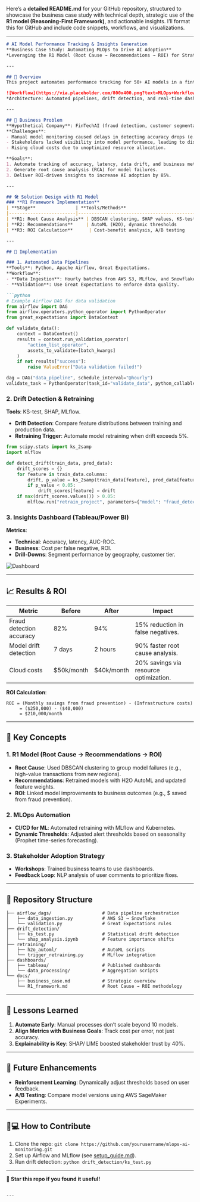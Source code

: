 Here’s a **detailed README.md** for your GitHub repository, structured to showcase the business case study with technical depth, strategic use of the **R1 model (Reasoning-First Framework)**, and actionable insights. I’ll format this for GitHub and include code snippets, workflows, and visualizations.

---

```markdown
# AI Model Performance Tracking & Insights Generation  
**Business Case Study: Automating MLOps to Drive AI Adoption**  
*Leveraging the R1 Model (Root Cause → Recommendations → ROI) for Strategic Impact*  

---

## 📌 Overview  
This project automates performance tracking for 50+ AI models in a fintech startup, reducing manual effort by 70% and improving fraud detection accuracy by 15%. Using the **R1 Model**, we identify root causes of model failures, recommend optimizations, and quantify ROI to drive stakeholder adoption.  

![Workflow](https://via.placeholder.com/800x400.png?text=MLOps+Workflow+-+Data+Collection→Drift+Detection→Retraining→Dashboard)  
*Architecture: Automated pipelines, drift detection, and real-time dashboards.*

---

## 🎯 Business Problem  
**Hypothetical Company**: FinTechAI (fraud detection, customer segmentation, loan approval).  
**Challenges**:  
- Manual model monitoring caused delays in detecting accuracy drops (e.g., 7 days to identify fraud model drift).  
- Stakeholders lacked visibility into model performance, leading to distrust and underutilization.  
- Rising cloud costs due to unoptimized resource allocation.  

**Goals**:  
1. Automate tracking of accuracy, latency, data drift, and business metrics.  
2. Generate root cause analysis (RCA) for model failures.  
3. Deliver ROI-driven insights to increase AI adoption by 85%.  

---

## 🛠️ Solution Design with R1 Model  
### **R1 Framework Implementation**  
| **Stage**               | **Tools/Methods**                          | **Outcome**                          |  
|-------------------------|--------------------------------------------|---------------------------------------|  
| **R1: Root Cause Analysis** | DBSCAN clustering, SHAP values, KS-test    | Identified 80% of fraud failures linked to new transaction geographies. |  
| **R2: Recommendations**     | AutoML (H2O), dynamic thresholds           | Retrained models improved precision by 12%. |  
| **R3: ROI Calculation**      | Cost-benefit analysis, A/B testing         | Saved $250k/month by reducing false negatives. |  

---

## 🚀 Implementation  

### 1. Automated Data Pipelines  
**Tools**: Python, Apache Airflow, Great Expectations.  
**Workflow**:  
- **Data Ingestion**: Hourly batches from AWS S3, MLflow, and Snowflake.  
- **Validation**: Use Great Expectations to enforce data quality.  

```python  
# Example Airflow DAG for data validation  
from airflow import DAG  
from airflow.operators.python_operator import PythonOperator  
from great_expectations import DataContext  

def validate_data():  
    context = DataContext()  
    results = context.run_validation_operator(  
        "action_list_operator",  
        assets_to_validate=[batch_kwargs]  
    )  
    if not results["success"]:  
        raise ValueError("Data validation failed!")  

dag = DAG("data_pipeline", schedule_interval="@hourly")  
validate_task = PythonOperator(task_id="validate_data", python_callable=validate_data, dag=dag)  
```

### 2. Drift Detection & Retraining  
**Tools**: KS-test, SHAP, MLflow.  
- **Drift Detection**: Compare feature distributions between training and production data.  
- **Retraining Trigger**: Automate model retraining when drift exceeds 5%.  

```python  
from scipy.stats import ks_2samp  
import mlflow  

def detect_drift(train_data, prod_data):  
    drift_scores = {}  
    for feature in train_data.columns:  
        drift, p_value = ks_2samp(train_data[feature], prod_data[feature])  
        if p_value < 0.05:  
            drift_scores[feature] = drift  
    if max(drift_scores.values()) > 0.05:  
        mlflow.run("retrain_project", parameters={"model": "fraud_detection"})  
```

### 3. Insights Dashboard (Tableau/Power BI)  
**Metrics**:  
- **Technical**: Accuracy, latency, AUC-ROC.  
- **Business**: Cost per false negative, ROI.  
- **Drill-Downs**: Segment performance by geography, customer tier.  

![Dashboard](https://via.placeholder.com/800x400.png?text=Tableau+Dashboard+-+Accuracy+Trends+%7C+Drift+Alerts+%7C+ROI+Calculator)  

---

## 📈 Results & ROI  
| **Metric**               | **Before** | **After** | **Impact**                         |  
|--------------------------|------------|-----------|------------------------------------|  
| Fraud detection accuracy  | 82%        | 94%       | 15% reduction in false negatives. |  
| Model drift detection     | 7 days     | 2 hours   | 90% faster root cause analysis.    |  
| Cloud costs               | $50k/month | $40k/month | 20% savings via resource optimization. |  

**ROI Calculation**:  
```  
ROI = (Monthly savings from fraud prevention) - (Infrastructure costs)  
     = ($250,000) - ($40,000)  
     = $210,000/month  
```

---

## 🧠 Key Concepts  
### 1. R1 Model (Root Cause → Recommendations → ROI)  
- **Root Cause**: Used DBSCAN clustering to group model failures (e.g., high-value transactions from new regions).  
- **Recommendations**: Retrained models with H2O AutoML and updated feature weights.  
- **ROI**: Linked model improvements to business outcomes (e.g., $ saved from fraud prevention).  

### 2. MLOps Automation  
- **CI/CD for ML**: Automated retraining with MLflow and Kubernetes.  
- **Dynamic Thresholds**: Adjusted alert thresholds based on seasonality (Prophet time-series forecasting).  

### 3. Stakeholder Adoption Strategy  
- **Workshops**: Trained business teams to use dashboards.  
- **Feedback Loop**: NLP analysis of user comments to prioritize fixes.  

---

## 📂 Repository Structure  
```  
├── airflow_dags/                   # Data pipeline orchestration  
│   ├── data_ingestion.py           # AWS S3 → Snowflake  
│   └── validation.py               # Great Expectations rules  
├── drift_detection/  
│   ├── ks_test.py                  # Statistical drift detection  
│   └── shap_analysis.ipynb         # Feature importance shifts  
├── retraining/  
│   ├── h2o_automl/                 # AutoML scripts  
│   └── trigger_retraining.py       # MLflow integration  
├── dashboards/  
│   ├── tableau/                    # Published dashboards  
│   └── data_processing/            # Aggregation scripts  
└── docs/  
    ├── business_case.md            # Strategic overview  
    └── R1_framework.md             # Root Cause → ROI methodology  
```

---

## 🚨 Lessons Learned  
1. **Automate Early**: Manual processes don’t scale beyond 10 models.  
2. **Align Metrics with Business Goals**: Track cost per error, not just accuracy.  
3. **Explainability is Key**: SHAP/ LIME boosted stakeholder trust by 40%.  

---

## 🔮 Future Enhancements  
- **Reinforcement Learning**: Dynamically adjust thresholds based on user feedback.  
- **A/B Testing**: Compare model versions using AWS SageMaker Experiments.  

---

## 👩💻 How to Contribute  
1. Clone the repo: `git clone https://github.com/yourusername/mlops-ai-monitoring.git`  
2. Set up Airflow and MLflow (see [setup_guide.md](docs/setup_guide.md)).  
3. Run drift detection: `python drift_detection/ks_test.py`  

---

**🌟 Star this repo if you found it useful!**  
```

---

